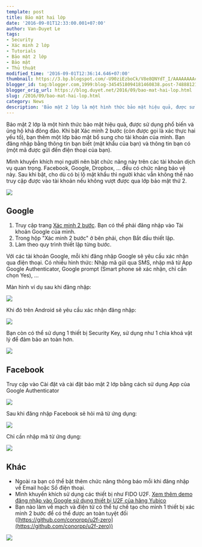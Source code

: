 ```yaml
---
template: post
title: Bảo mật hai lớp
date: '2016-09-01T12:33:00.001+07:00'
author: Van-Duyet Le
tags:
- Security
- Xác minh 2 lớp
- Tutorials
- Bảo mật 2 lớp
- Bảo mật
- Thủ thuật
modified_time: '2016-09-01T12:36:14.646+07:00'
thumbnail: https://3.bp.blogspot.com/-U90ziEzboCk/V8e8QNYdT_I/AAAAAAAAcq4/2utzWI8wLTsV5OLn9I2Hwevtb0FdbvwFgCK4B/s1600/FIDO-Yubico-YubiKeys-GfW-blog-845x321.png
blogger_id: tag:blogger.com,1999:blog-3454518094181460838.post-7488812165243713467
blogger_orig_url: https://blog.duyet.net/2016/09/bao-mat-hai-lop.html
slug: /2016/09/bao-mat-hai-lop.html
category: News
description: 'Bảo mật 2 lớp là một hình thức bảo mật hiệu quả, được sử dụng phổ biến và ủng hộ khá đông đảo. Khi bật Xác minh 2 bước (còn được gọi là xác thực hai yếu tố), bạn thêm một lớp bảo mật bổ sung cho tài khoản của mình. Bạn đăng nhập bằng thông tin bạn biết (mật khẩu của bạn) và thông tin bạn có (một mã được gửi đến điện thoại của bạn).'
---
```


Bảo mật 2 lớp là một hình thức bảo mật hiệu quả, được sử dụng phổ biến và ủng hộ khá đông đảo.
Khi bật Xác minh 2 bước (còn được gọi là xác thực hai yếu tố), bạn thêm một lớp bảo mật bổ sung cho tài khoản của mình. Bạn đăng nhập bằng thông tin bạn biết (mật khẩu của bạn) và thông tin bạn có (một mã được gửi đến điện thoại của bạn).

Mình khuyến khích mọi người nên bật chức năng này trên các tài khoản dịch vụ quan trọng. Facebook, Google, Dropbox, ... đều có chức năng bảo vệ này. Sau khi bật, cho dù có bị lộ mật khẩu thì người khác vẫn không thể nào truy cập được vào tài khoản nếu không vượt được qua lớp bảo mật thứ 2.

[![](https://3.bp.blogspot.com/-U90ziEzboCk/V8e8QNYdT_I/AAAAAAAAcq4/2utzWI8wLTsV5OLn9I2Hwevtb0FdbvwFgCK4B/s1600/FIDO-Yubico-YubiKeys-GfW-blog-845x321.png)](https://blog.duyetdev.com/2016/09/bao-mat-hai-lop.html)

## Google ##

1. Truy cập trang [Xác minh 2 bước](http://accounts.google.com/SmsAuthConfig). Bạn có thể phải đăng nhập vào Tài khoản Google của mình.
2. Trong hộp "Xác minh 2 bước" ở bên phải, chọn Bắt đầu thiết lập.
3. Làm theo quy trình thiết lập từng bước.

Với các tài khoản Google, mỗi khi đăng nhập Google sẽ yêu cầu xác nhận qua điện thoại. Có nhiều hình thức: Nhập mã gửi qua SMS, nhập mã từ App Google Authenticator, Google prompt (Smart phone sẽ xác nhận, chỉ cần chọn Yes), ...

Màn hình ví dụ sau khi đăng nhập:

![](https://2.bp.blogspot.com/-JHfezau6hDY/V8exn-J5a0I/AAAAAAAAcpU/o1Rr8W2NBrkqB3oBu1afSweCboipVIIzQCK4B/s1600/Screen%2BShot%2B2016-09-01%2Bat%2B11.32.03%2BAM.png)

Khi đó trên Android sẽ yêu cầu xác nhận đăng nhập:

![](https://4.bp.blogspot.com/-Yg_ZM1xSMKA/V8e3zHqGy9I/AAAAAAAAcpw/pkjuXcXH1lkC3kzFz6nk0ZK59sitjc8pwCK4B/s640/Screenshot_2016-09-01-11-32-18-672_com.google.android.gms.png)

Bạn còn có thể sử dụng 1 thiết bị Security Key, sử dụng như 1 chìa khoá vật lý để đảm bảo an toàn hơn. 

[
](https://3.bp.blogspot.com/-U90ziEzboCk/V8e8QNYdT_I/AAAAAAAAcq4/2utzWI8wLTsV5OLn9I2Hwevtb0FdbvwFgCK4B/s1600/FIDO-Yubico-YubiKeys-GfW-blog-845x321.png)![](https://2.bp.blogspot.com/-2cvBm1URfuI/V8e4JUrL1zI/AAAAAAAAcp4/XRREvMQyFiMVnkQjP7BvceESkb8MIib_wCK4B/s1600/Screen%2BShot%2B2016-09-01%2Bat%2B12.09.44%2BPM.png)

## Facebook ##
Truy cập vào Cài đặt và cài đặt bảo mật 2 lớp bằng cách sử dụng App của Google Authenticator

[![](https://2.bp.blogspot.com/-OJiN9gcTDUw/V8e5b8j9CAI/AAAAAAAAcqA/QiWGdyJePnUZPS93Yl1tQlfLLfxdxtA7wCK4B/s1600/Screen%2BShot%2B2016-09-01%2Bat%2B12.13.00%2BPM.png)](https://2.bp.blogspot.com/-OJiN9gcTDUw/V8e5b8j9CAI/AAAAAAAAcqA/QiWGdyJePnUZPS93Yl1tQlfLLfxdxtA7wCK4B/s1600/Screen%2BShot%2B2016-09-01%2Bat%2B12.13.00%2BPM.png)

Sau khi đăng nhập Facebook sẽ hỏi mã từ ứng dụng:

![](https://3.bp.blogspot.com/-aYlf0-QB36k/V8e5mh6LheI/AAAAAAAAcqI/3c4nTgQCoxwp74CK8Ku-HkKlrKQayTHMQCK4B/s1600/Screen%2BShot%2B2016-09-01%2Bat%2B12.10.36%2BPM.png)

Chỉ cần nhập mã từ ứng dụng:

![](https://1.bp.blogspot.com/-5ubl9jHz5kM/V8e76c7Kp7I/AAAAAAAAcqs/Gn-QVu6fXoMhHfx8z3QseIx9AglO7T5TwCK4B/s640/Screenshot_2016-09-01-12-11-03-366_com.google.android.apps.authenticator2.png)

## Khác ##

- Ngoài ra bạn có thể bật thêm chức năng thông báo mỗi khi đăng nhập về Email hoặc Số điện thoại.
- Mình khuyến khích sử dụng các thiết bị như FIDO U2F. [Xem thêm demo đăng nhập vào Google sử dụng thiết bị U2F của hãng Yubico](https://www.youtube.com/watch?annotation_id=annotation_1845157061&amp;feature=iv&amp;src_vid=BXN7-Wn1Hy4&amp;v=LeTkw6kmlzg)
- Bạn nào làm về mạch và điện tử có thể tự chế tạo cho mình 1 thiết bị xác minh 2 bước để có thể được an toàn tuyệt đối ([https://github.com/conorpp/u2f-zero](https://github.com/conorpp/u2f-zero))

[![](https://4.bp.blogspot.com/-ig8MqVNAnTw/V8e9Tb-NpwI/AAAAAAAAcrM/AkKDZQBQVj0U6Z4tgScGLyRJTYBWRWscwCK4B/s640/687474703a2f2f692e696d6775722e636f6d2f6451706f3977432e6a7067.jpeg)](https://4.bp.blogspot.com/-ig8MqVNAnTw/V8e9Tb-NpwI/AAAAAAAAcrM/AkKDZQBQVj0U6Z4tgScGLyRJTYBWRWscwCK4B/s1600/687474703a2f2f692e696d6775722e636f6d2f6451706f3977432e6a7067.jpeg)
